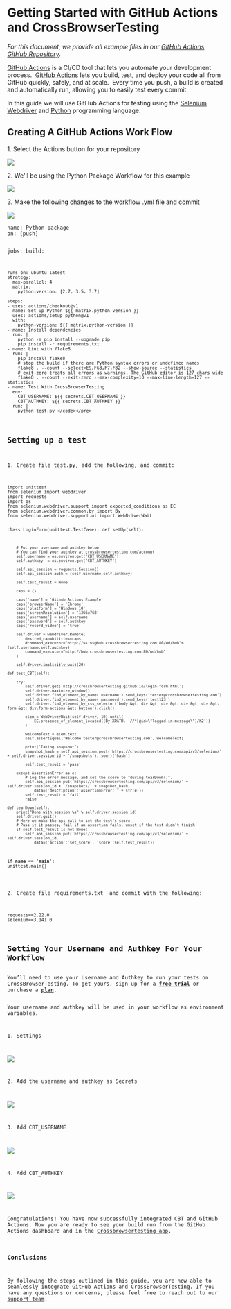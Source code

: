 <h1>Getting Started with GitHub Actions and CrossBrowserTesting</h1>
<p><em>For this document, we provide all example files in our <a href="https://github.com/crossbrowsertesting/selenium-github_actions">GitHub Actions GitHub Repository</a>.</em></p>
<p><a href="https://github.com/features/actions">GitHub Actions</a> is a CI/CD tool that lets you automate your development process.  <a href="https://github.com/features/actions">GitHub Actions</a> lets you build, test, and deploy your code all from GitHub quickly, safely, and at scale.  Every time you push, a build is created and automatically run, allowing you to easily test every commit.</p>
<p>In this guide we will use GitHub Actions for testing using the <a href="https://www.seleniumhq.org/">Selenium Webdriver</a> and <a href="https://www.python.org/">Python</a> programming language.</p>
<h2>Creating A GitHub Actions Work Flow</h2>
<p>1. Select the Actions button for your repository</p>
<p><img src="http://help.crossbrowsertesting.com/wp-content/uploads/2019/11/Github_actions_actions.png" /></p>
<p>2. We'll be using the Python Package Workflow for this example</p>
<p><img src="http://help.crossbrowsertesting.com/wp-content/uploads/2019/11/GitHub_actions_python_workflow.png" /></p>
<p>3. Make the following changes to the workflow .yml file and commit</p>
<p><img src="http://help.crossbrowsertesting.com/wp-content/uploads/2019/11/github_actions_pythonyml.png" /></p>
<pre><code>name: Python package
on: [push]

jobs:
  build:

    runs-on: ubuntu-latest
    strategy:
      max-parallel: 4
      matrix:
        python-version: [2.7, 3.5, 3.7]

    steps:
    - uses: actions/checkout@v1
    - name: Set up Python ${{ matrix.python-version }}
      uses: actions/setup-python@v1
      with:
        python-version: ${{ matrix.python-version }}
    - name: Install dependencies
      run: |
        python -m pip install --upgrade pip
        pip install -r requirements.txt
    - name: Lint with flake8
      run: |
        pip install flake8
        # stop the build if there are Python syntax errors or undefined names
        flake8 . --count --select=E9,F63,F7,F82 --show-source --statistics
        # exit-zero treats all errors as warnings. The GitHub editor is 127 chars wide
        flake8 . --count --exit-zero --max-complexity=10 --max-line-length=127 --statistics
    - name: Test With CrossBrowserTesting
      env:
        CBT_USERNAME: ${{ secrets.CBT_USERNAME }}
        CBT_AUTHKEY: ${{ secrets.CBT_AUTHKEY }}
      run: |
        python test.py </code></pre>
<h2>Setting up a test</h2>
<p>1. Create file test.py, add the following, and commit:</p>
<pre><code>import unittest
from selenium import webdriver
import requests
import os
from selenium.webdriver.support import expected_conditions as EC
from selenium.webdriver.common.by import By
from selenium.webdriver.support.ui import WebDriverWait

class LoginForm(unittest.TestCase):
    def setUp(self):

        # Put your username and authkey below
        # You can find your authkey at crossbrowsertesting.com/account
        self.username = os.environ.get('CBT_USERNAME')
        self.authkey  = os.environ.get('CBT_AUTHKEY')

        self.api_session = requests.Session()
        self.api_session.auth = (self.username,self.authkey)

        self.test_result = None

        caps = {}

        caps['name'] = 'Github Actions Example'
        caps['browserName'] = 'Chrome'
        caps['platform'] = 'Windows 10'
        caps['screenResolution'] = '1366x768'
        caps['username'] = self.username
        caps['password'] = self.authkey
        caps['record_video'] = 'true'

        self.driver = webdriver.Remote(
            desired_capabilities=caps,
            #command_executor="http://%s:%s@hub.crossbrowsertesting.com:80/wd/hub"%(self.username,self.authkey)
            command_executor="http://hub.crossbrowsertesting.com:80/wd/hub"
        )

        self.driver.implicitly_wait(20)

    def test_CBT(self):
    
        try:
            self.driver.get('http://crossbrowsertesting.github.io/login-form.html')
            self.driver.maximize_window()
            self.driver.find_element_by_name('username').send_keys('tester@crossbrowsertesting.com')
            self.driver.find_element_by_name('password').send_keys('test123')
            self.driver.find_element_by_css_selector('body &gt; div &gt; div &gt; div &gt; div &gt; form &gt; div.form-actions &gt; button').click()

            elem = WebDriverWait(self.driver, 10).until(
                EC.presence_of_element_located((By.XPATH, '//*[@id=\"logged-in-message\"]/h2'))
            )

            welcomeText = elem.text
            self.assertEqual("Welcome tester@crossbrowsertesting.com", welcomeText)

            print("Taking snapshot")
            snapshot_hash = self.api_session.post('https://crossbrowsertesting.com/api/v3/selenium/' + self.driver.session_id + '/snapshots').json()['hash']

            self.test_result = 'pass'

        except AssertionError as e:
            # log the error message, and set the score to "during tearDown()".
            self.api_session.put('https://crossbrowsertesting.com/api/v3/selenium/' + self.driver.session_id + '/snapshots/' + snapshot_hash,
                data={'description':"AssertionError: " + str(e)})
            self.test_result = 'fail'
            raise

    def tearDown(self):
        print("Done with session %s" % self.driver.session_id)
        self.driver.quit()
        # Here we make the api call to set the test's score.
        # Pass it it passes, fail if an assertion fails, unset if the test didn't finish
        if self.test_result is not None:
            self.api_session.put('https://crossbrowsertesting.com/api/v3/selenium/' + self.driver.session_id,
                data={'action':'set_score', 'score':self.test_result})


if __name__ == '__main__':
    unittest.main()</code></pre>
<p>2. Create file requirements.txt  and commit with the following:</p>
<pre><code>requests==2.22.0
selenium==3.141.0</code></pre>
<h2>Setting Your Username and Authkey For Your Workflow</h2>
<div class="blue-alert">You’ll need to use your Username and Authkey to run your tests on CrossBrowserTesting. To get yours, sign up for a <a href="https://crossbrowsertesting.com/freetrial"><b>free trial</b></a> or purchase a <a href="https://crossbrowsertesting.com/pricing"><b>plan</b></a>.</div>
<p>Your username and authkey will be used in your workflow as environment variables.</p>
<p>1. Settings</p>
<p><img src="http://help.crossbrowsertesting.com/wp-content/uploads/2019/11/github_actions_settings.png" /></p>
<p>2. Add the username and authkey as Secrets</p>
<p><img src="http://help.crossbrowsertesting.com/wp-content/uploads/2019/11/github_actions_secrets.png" /></p>
<p>3. Add CBT_USERNAME</p>
<p><img src="http://help.crossbrowsertesting.com/wp-content/uploads/2019/11/github_actions_secerts1.png" /></p>
<p>4. Add CBT_AUTHKEY</p>
<p><img src="http://help.crossbrowsertesting.com/wp-content/uploads/2019/11/github_actions_secerts2.png" /></p>
<p>Congratulations! You have now successfully integrated CBT and GitHub Actions. Now you are ready to see your build run from the GitHub Actions dashboard and in the <a href="https://app.crossbrowsertesting.com/selenium/results">Crossbrowsertesting app</a>.</p>
<h3>Conclusions</h3>
<p>By following the steps outlined in this guide, you are now able to seamlessly integrate GitHub Actions and CrossBrowserTesting. If you have any questions or concerns, please feel free to reach out to our <a href="mailto:support@crossbrowsertesting.com">support team</a>.</p>
